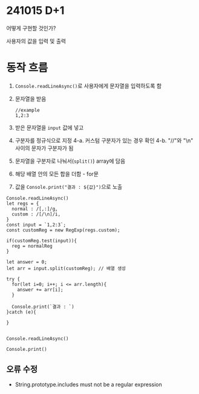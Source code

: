 # 241015 D+1

어떻게 구현할 것인가?

사용자의 값을 입력 및 출력

# 동작 흐름

1. `Console.readLineAsync()`로 사용자에게 문자열을 입력하도록 함

2. 문자열을 받음
   ```
   //example
   1,2:3
   ```
3. 받은 문자열을 `input` 값에 넣고

4. 구분자를 정규식으로 지정
   4-a. 커스텀 구분자가 있는 경우 확인
   4-b. "//"와 "\n" 사이의 문자가 구분자가 됨
5. 문자열을 구분자로 나눠서(`split()`) array에 담음
6. 해당 배열 안의 모든 합을 더함 - for문
7. 값을 `Console.print("결과 : ${값}")`으로 노출

```
Console.readLineAsync()
let regs = {
  normal : /[,:]/g,
  custom : /[/\n]/i,
}
const input = `1,2:3`;
const customReg = new RegExp(regs.custom);

if(customReg.test(input)){
  reg = normalReg
}

let answer = 0;
let arr = input.split(customReg); // 배열 생성

try {
  for(let i=0; i++; i <= arr.length){
    answer += arr[i];
  }

  Console.print(`결과 : `)
}catch (e){

}


```

`Console.readLineAsync()`

`Console.print()`

## 오류 수정

- String.prototype.includes must not be a regular expression
